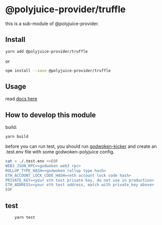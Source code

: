 # @polyjuice-provider/truffle

this is a sub-module of @polyjuice-provider.

## Install

```sh
yarn add @polyjuice-provider/truffle 
```

or

```sh
npm install --save @polyjuice-provider/truffle 
```

## Usage

read [docs here](../../docs/api.md#truffle)

## How to develop this module

build:

```sh
yarn build
```

before you can run test, you should run [godwoken-kicker](https://github.com/RetricSu/godwoken-kicker) and create an .test.env file with some godwoken-polyjuice config.

```sh
cat > ./.test.env <<EOF
WEB3_JSON_RPC=<godwoken web3 rpc>
ROLLUP_TYPE_HASH=<godwoken rollup type hash>
ETH_ACCOUNT_LOCK_CODE_HASH=<eth account lock code hash>
PRIVATE_KEY=<your eth test private key, do not use in production>
ETH_ADDRESS=<your eth test address, match with private_key above>
EOF
```

## test

```sh
    yarn test
```
